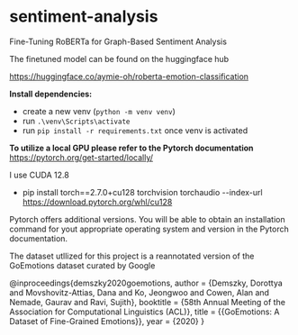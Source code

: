 # sentiment-analysis
Fine-Tuning RoBERTa for Graph-Based Sentiment Analysis

The finetuned model can be found on the huggingface hub

https://huggingface.co/aymie-oh/roberta-emotion-classification


**Install dependencies:**
- create a new venv (`python -m venv venv`)
- run `.\venv\Scripts\activate`
- run `pip install -r requirements.txt` once venv is activated

**To utilize a local GPU please refer to the Pytorch documentation**
https://pytorch.org/get-started/locally/

I use CUDA 12.8
- pip install torch==2.7.0+cu128 torchvision torchaudio --index-url https://download.pytorch.org/whl/cu128

Pytorch offers additional versions. You will be able to obtain an installation command for yout appropriate operating system and version in the Pytorch documentation. 



The dataset utllized for this project is a reannotated version of the GoEmotions dataset curated by Google

@inproceedings{demszky2020goemotions,
 author = {Demszky, Dorottya and Movshovitz-Attias, Dana and Ko, Jeongwoo and Cowen, Alan and Nemade, Gaurav and Ravi, Sujith},
 booktitle = {58th Annual Meeting of the Association for Computational Linguistics (ACL)},
 title = {{GoEmotions: A Dataset of Fine-Grained Emotions}},
 year = {2020}
}

